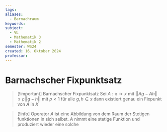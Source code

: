 ```yaml
---
tags: 
aliases:
  - Barnachraum
keywords: 
subject:
  - VL
  - Mathematik 3
  - Mathematik 2
semester: WS24
created: 16. Oktober 2024
professor:
---
```

 
# Barnachscher Fixpunktsatz

> [!important] Barnachscher Fixpunktsatz
> Sei $A: x \to x$ mit $\lvert\lvert Ag-Ah \rvert\rvert \leq \rho\lvert\lvert g-h \rvert\rvert$ mit $\rho<1$ für alle $g,h \in x$
> dann existiert genau ein Fixpunkt von $A$ in $X$

> [!info] Operator $A$ ist eine Abbildung von dem Raum der Stetigen funktionen in sich selbst.
> $A$ nimmt eine stetige Funktion und produziert wieder eine solche
